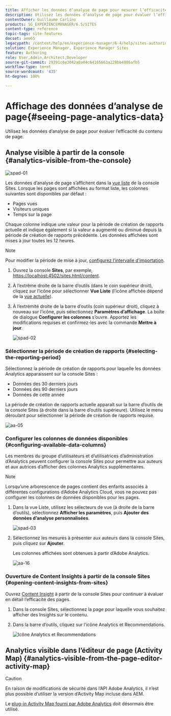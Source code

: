 ```yaml
---
title: Afficher les données d’analyse de page pour mesurer l’efficacité du contenu de page
description: Utilisez les données d’analyse de page pour évaluer l’efficacité de leur contenu de page.
contentOwner: Guillaume Carlino
products: SG_EXPERIENCEMANAGER/6.5/SITES
content-type: reference
topic-tags: site-features
docset: aem65
legacypath: /content/help/en/experience-manager/6-4/help/sites-authoring/pa-using.html
solution: Experience Manager, Experience Manager Sites
feature: Authoring
role: User,Admin,Architect,Developer
source-git-commit: 29391c8e3042a8a04c64165663a228bb4886afb5
workflow-type: tm+mt
source-wordcount: '435'
ht-degree: 100%

---
```


# Affichage des données d’analyse de page{#seeing-page-analytics-data}

Utilisez les données d’analyse de page pour évaluer l’efficacité du contenu de page.

## Analyse visible à partir de la console {#analytics-visible-from-the-console}

![spad-01](assets/spad-01.png)

Les données d’analyse de page s’affichent dans la [vue liste](/help/sites-authoring/basic-handling.md#list-view) de la console Sites. Lorsque les pages sont affichées au format liste, les colonnes suivantes sont disponibles par défaut :

* Pages vues
* Visiteurs uniques
* Temps sur la page

Chaque colonne indique une valeur pour la période de création de rapports actuelle et indique également si la valeur a augmenté ou diminué depuis la période de création de rapports précédente. Les données affichées sont mises à jour toutes les 12 heures.

>[!NOTE]
>
>Pour modifier la période de mise à jour, [configurez l’intervalle d’importation](/help/sites-administering/adobeanalytics-connect.md#configuring-the-import-interval).

1. Ouvrez la console **Sites**, par exemple, [https://localhost:4502/sites.html/content](https://localhost:4502/sites.html/content).
1. À l’extrême droite de la barre d’outils (dans le coin supérieur droit), cliquez sur l’icône pour sélectionner **Vue Liste** (l’icône affichée dépend de la [vue actuelle](/help/sites-authoring/basic-handling.md#viewing-and-selecting-resources)).

1. À l’extrémité droite de la barre d’outils (coin supérieur droit), cliquez à nouveau sur l’icône, puis sélectionnez **Paramètres d’affichage**. La boîte de dialogue **Configurer les colonnes** s’ouvre. Apportez les modifications requises et confirmez-les avec la commande **Mettre à jour**.

   ![spad-02](assets/spad-02.png)

### Sélectionner la période de création de rapports {#selecting-the-reporting-period}

Sélectionnez la période de création de rapports pour laquelle les données Analytics apparaissent sur la console Sites :

* Données des 30 derniers jours
* Données des 90 derniers jours
* Données de cette année

La période de création de rapports actuelle apparaît sur la barre d’outils de la console Sites (à droite dans la barre d’outils supérieure). Utilisez le menu déroulant pour sélectionner la période de création de rapports requise.

![aa-05](assets/aa-05.png)

### Configurer les colonnes de données disponibles {#configuring-available-data-columns}

Les membres du groupe d’utilisateurs et d’utilisatrices d’administration d’Analytics peuvent configurer la console Sites pour permettre aux auteurs et aux autrices d’afficher des colonnes Analytics supplémentaires.

>[!NOTE]
>
>Lorsqu’une arborescence de pages contient des enfants associés à différentes configurations d’Adobe Analytics Cloud, vous ne pouvez pas configurer les colonnes de données disponibles pour les pages.

1. Dans la vue Liste, utilisez les sélecteurs de vue (à droite de la barre d’outils), sélectionnez **Afficher les paramètres**, puis **Ajouter des données d’analyse personnalisées**.

   ![spad-03](assets/spad-03.png)

1. Sélectionnez les mesures à présenter aux auteurs dans la console Sites, puis cliquez sur **Ajouter**.

   Les colonnes affichées sont obtenues à partir d’Adobe Analytics.

   ![aa-16](assets/aa-16.png)

### Ouverture de Content Insights à partir de la console Sites {#opening-content-insights-from-sites}

Ouvrez [Content Insight](/help/sites-authoring/content-insights.md) à partir de la console Sites pour continuer à évaluer en détail l’efficacité des pages.

1. Dans la console Sites, sélectionnez la page pour laquelle vous souhaitez afficher des Insights sur le contenu.
1. Dans la barre d’outils, cliquez sur l’icône Analytics et Recommendations.

   ![Icône Analytics et Recommendations](do-not-localize/chlimage_1-14.png)

## Analytics visible dans l’éditeur de page (Activity Map) {#analytics-visible-from-the-page-editor-activity-map}

>[!CAUTION]
>
>En raison de modifications de sécurité dans l’API Adobe Analytics, il n’est plus possible d’utiliser la version d’Activity Map incluse dans AEM.
>
>Le [plug-in Activity Map fourni par Adobe Analytics](https://experienceleague.adobe.com/docs/analytics/analyze/activity-map/getting-started/get-started-users/activitymap-install.html?lang=fr) doit désormais être utilisé.
